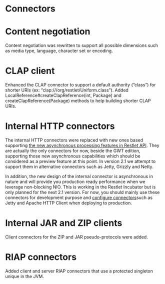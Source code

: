 Connectors
==========

Content negotiation
===================

Content negotiation was rewritten to support all possible dimensions
such as media type, language, character set or encoding.

CLAP client
===========

Enhanced the CLAP connector to support a default authority (“class”) for
shorter URIs (ex: “clap:///org/restlet/Uniform.class”). Added
LocalReference\#createClapReference(int, Package) and
createClapReference(Package) methods to help building shorter CLAP URIs.

Internal HTTP connectors
========================

The internal HTTP connectors were replaced with new ones based
supporting [the new asynchronous processing features in Restlet
API](/participate#/172-restlet/297-restlet.html).
They are actually the only connectors for now, beside the GWT edition,
supporting those new asynchronous capabilities which should be
considered as a preview feature at this point. In version 2.1 we attempt
to support them in alternative connectors such as Jetty, Grizzly and
Netty.

In addition, the new design of the internal connector is asynchronous in
nature and will provide you production ready performance when we
leverage non-blocking NIO. This is working in the Restlet Incubator but
is only planned for the next 2.1 version. For now, you should mainly use
these connectors for development purpose and [configure
connectors](/learn/guide/2.0#/13-restlet/27-restlet/325-restlet/37-restlet.html "Connectors")such
as Jetty and Apache HTTP Client when deploying to production.

Internal JAR and ZIP clients
============================

Client connectors for the ZIP and JAR pseudo-protocols were added.

RIAP connectors
===============

Added client and server RIAP connectors that use a protected singleton
unique in the JVM.

